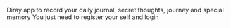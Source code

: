 Diray app to record your daily journal, secret thoughts, journey and special memory
You just need to register your self and login 
